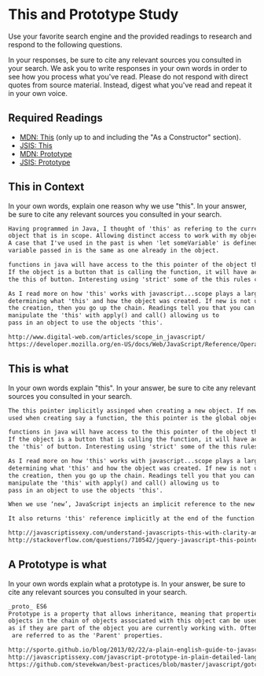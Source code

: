 # This and Prototype Study

Use your favorite search engine and the provided readings to research and
respond to the following questions.

In your responses, be sure to cite any relevant sources you consulted in your
search. We ask you to write responses in your own words in order to see how you
process what you've read. Please do not respond with direct quotes from source
material. Instead, digest what you've read and repeat it in your own voice.

## Required Readings

-   [MDN: This](https://developer.mozilla.org/en-US/docs/Web/JavaScript/Reference/Operators/this)
(only up to and including the "As a Constructor" section).
-   [JSIS: This](http://javascriptissexy.com/understand-javascripts-this-with-clarity-and-master-it/)
-   [MDN: Prototype](https://developer.mozilla.org/en-US/docs/Learn/JavaScript/Objects/Object_prototypes)
-   [JSIS: Prototype](http://javascriptissexy.com/javascript-prototype-in-plain-detailed-language/)

## This in Context
 In your own words, explain one reason why we use "this". In your answer, be sure to cite any relevant sources you consulted in your search.

```md
Having programmed in Java, I thought of 'this' as refering to the current
object that is in scope. Allowing distinct access to work with my objects properties.
A case that I've used in the past is when 'let someVariable' is defined both globaly(object)and within a function in the same object, you would use this.someVariable to explicitly use the one inside side the function. Typically this is when a
variable passed in is the same as one already in the object.

functions in java will have access to the this pointer of the object that calls it.
If the object is a button that is calling the function, it will have access to
the this of button. Interesting using 'strict' some of the this rules change.

As I read more on how 'this' works with javascript...scope plays a large role in
determining what 'this' and how the object was created. If new is not used in
the creation, then you go up the chain. Readings tell you that you can even
manipulate the 'this' with apply() and call() allowing us to
pass in an object to use the objects 'this'.

http://www.digital-web.com/articles/scope_in_javascript/
https://developer.mozilla.org/en-US/docs/Web/JavaScript/Reference/Operators/this
```

## This is what

 In your own words explain "this". In your answer, be sure to cite any relevant sources you consulted in your search.

```md
The this pointer implicitly assinged when creating a new object. If new is not
used when creating say a function, the this pointer is the global object.

functions in java will have access to the this pointer of the object that calls it.
If the object is a button that is calling the function, it will have access to
the 'this' of button. Interesting using 'strict' some of the this rules change.

As I read more on how 'this' works with javascript...scope plays a large role in
determining what 'this' and how the object was created. If new is not used in
the creation, then you go up the chain. Readings tell you that you can even
manipulate the 'this' with apply() and call() allowing us to
pass in an object to use the objects 'this'.

When we use ‘new’, JavaScript injects an implicit reference to the new object being created in the form of the ‘this’ keyword.

It also returns 'this' reference implicitly at the end of the function.

http://javascriptissexy.com/understand-javascripts-this-with-clarity-and-master-it/
http://stackoverflow.com/questions/710542/jquery-javascript-this-pointer-confusion
```

## A Prototype is what

In your own words explain what a prototype is.  In your answer, be
sure to cite any relevant sources you consulted in your search.

```md
_proto_ ES6
Prototype is a property that allows inheritance, meaning that properties and methods of
objects in the chain of objects associated with this object can be used
as if they are part of the object you are currently working with. Often these
 are referred to as the 'Parent' properties.

http://sporto.github.io/blog/2013/02/22/a-plain-english-guide-to-javascript-prototypes/
http://javascriptissexy.com/javascript-prototype-in-plain-detailed-language/
https://github.com/stevekwan/best-practices/blob/master/javascript/gotchas.md
```
